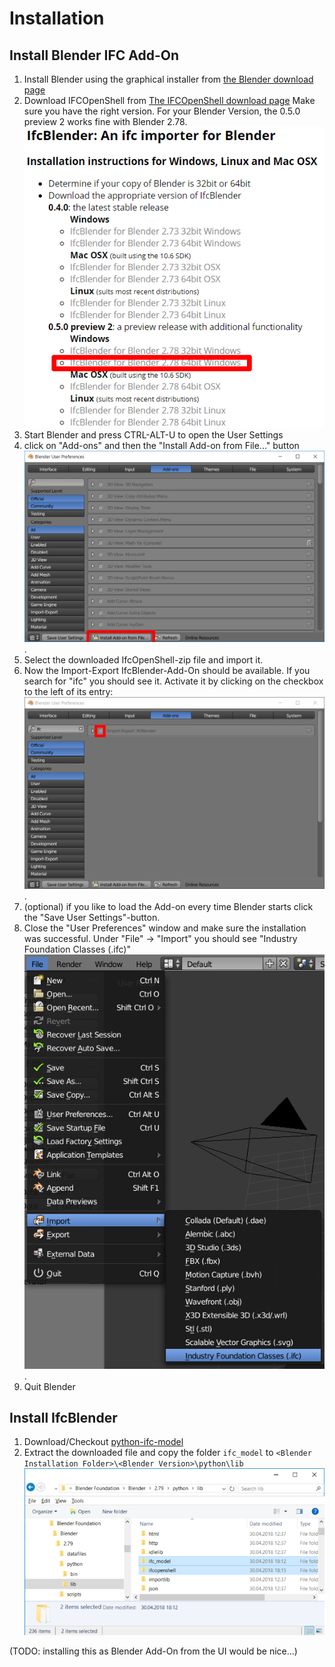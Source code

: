 # Installation
## Install Blender IFC Add-On
1. Install Blender using the graphical installer from [the Blender download page](https://www.blender.org/download/)
1. Download IFCOpenShell from [The IFCOpenShell download page](http://ifcopenshell.org/)
   Make sure you have the right version. For your Blender Version, the 0.5.0 preview 2 works fine with Blender 2.78. ![IFCOpenShell for Blender](images/blender_install_ifc.PNG?raw=true)
1. Start Blender and press CTRL-ALT-U to open the User Settings
1. click on "Add-ons" and then the "Install Add-on from File..." button
   ![install addon](images/blender_install_addon.png?raw=true).
1. Select the downloaded IfcOpenShell-zip file and import it.
1. Now the Import-Export IfcBlender-Add-On should be available. If you search for "ifc" you should see it. Activate it by clicking on the checkbox to the left of its entry:
   ![activate addon](images/blender_activate_addon.png?raw=true).
1. (optional) if you like to load the Add-on every time Blender starts click the "Save User Settings"-button.
1. Close the "User Preferences" window and make sure the installation was successful. Under "File" -> "Import" you should see "Industry Foundation Classes (.ifc)"<br/>
   ![IFC in Blender](images/blender_start_ifc_addon.png?raw=true).
1. Quit Blender

## Install IfcBlender
1. Download/Checkout [python-ifc-model](https://github.com/brean/python-ifc-model)
1. Extract the downloaded file and copy the folder `ifc_model` to `<Blender Installation Folder>\<Blender Version>\python\lib`
   ![Python-libs inside Blender](images/ifc_model_path.png?raw=true)

(TODO: installing this as Blender Add-On from the UI would be nice...)
